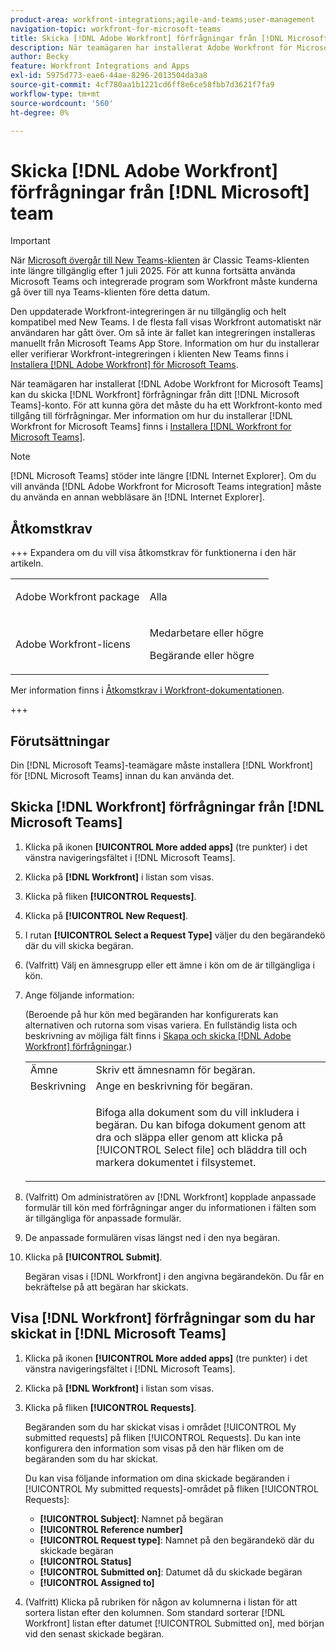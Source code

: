 ```yaml
---
product-area: workfront-integrations;agile-and-teams;user-management
navigation-topic: workfront-for-microsoft-teams
title: Skicka [!DNL Adobe Workfront] förfrågningar från [!DNL Microsoft] team
description: När teamägaren har installerat Adobe Workfront för Microsoft Teams kan du skicka in Workfront-förfrågningar från ditt Microsoft Teams-konto. För att kunna göra det måste du ha ett Workfront-konto med tillgång till förfrågningar. Mer information om hur du installerar Workfront för Microsoft Teams finns i Installera Workfront för Microsoft Teams.
author: Becky
feature: Workfront Integrations and Apps
exl-id: 5975d773-eae6-44ae-8296-2013504da3a8
source-git-commit: 4cf780aa1b1221cd6ff8e6ce58fbb7d3621f7fa9
workflow-type: tm+mt
source-wordcount: '560'
ht-degree: 0%

---
```


# Skicka [!DNL Adobe Workfront] förfrågningar från [!DNL Microsoft] team

>[!IMPORTANT]
>
>När [Microsoft övergår till New Teams-klienten](https://learn.microsoft.com/en-us/microsoftteams/teams-classic-client-end-of-availability) är Classic Teams-klienten inte längre tillgänglig efter 1 juli 2025. För att kunna fortsätta använda Microsoft Teams och integrerade program som Workfront måste kunderna gå över till nya Teams-klienten före detta datum.
>
>Den uppdaterade Workfront-integreringen är nu tillgänglig och helt kompatibel med New Teams. I de flesta fall visas Workfront automatiskt när användaren har gått över. Om så inte är fallet kan integreringen installeras manuellt från Microsoft Teams App Store. Information om hur du installerar eller verifierar Workfront-integreringen i klienten New Teams finns i [Installera [!DNL Adobe Workfront] för Microsoft Teams](/help/quicksilver/workfront-integrations-and-apps/using-workfront-with-microsoft-teams/install-workfront-ms-teams.md).

När teamägaren har installerat [!DNL Adobe Workfront for Microsoft Teams] kan du skicka [!DNL Workfront] förfrågningar från ditt [!DNL Microsoft Teams]-konto. För att kunna göra det måste du ha ett Workfront-konto med tillgång till förfrågningar. Mer information om hur du installerar [!DNL Workfront for Microsoft Teams] finns i [Installera [!DNL Workfront for Microsoft Teams]](../../workfront-integrations-and-apps/using-workfront-with-microsoft-teams/install-workfront-ms-teams.md).

>[!NOTE]
>
>[!DNL Microsoft Teams] stöder inte längre [!DNL Internet Explorer]. Om du vill använda [!DNL Adobe Workfront for Microsoft Teams integration] måste du använda en annan webbläsare än [!DNL Internet Explorer].




## Åtkomstkrav

+++ Expandera om du vill visa åtkomstkrav för funktionerna i den här artikeln.

<table style="table-layout:auto"> 
 <col> 
 <col> 
 <tbody> 
  <tr> 
   <td role="rowheader">Adobe Workfront package</td> 
   <td> <p>Alla</p> </td> 
  </tr> 
  <tr> 
   <td role="rowheader">Adobe Workfront-licens</td> 
   <td> <p>Medarbetare eller högre</p>
   <p>Begärande eller högre</p> </td> 
  </tr> 
 </tbody> 
</table>

Mer information finns i [Åtkomstkrav i Workfront-dokumentationen](/help/quicksilver/administration-and-setup/add-users/access-levels-and-object-permissions/access-level-requirements-in-documentation.md).

+++

## Förutsättningar

Din [!DNL Microsoft Teams]-teamägare måste installera [!DNL Workfront] för [!DNL Microsoft Teams] innan du kan använda det.

## Skicka [!DNL Workfront] förfrågningar från [!DNL Microsoft Teams]

1. Klicka på ikonen **[!UICONTROL More added apps]** (tre punkter) i det vänstra navigeringsfältet i [!DNL Microsoft Teams].

1. Klicka på **[!DNL Workfront]** i listan som visas.
1. Klicka på fliken **[!UICONTROL Requests]**.
1. Klicka på **[!UICONTROL New Request]**.
1. I rutan **[!UICONTROL Select a Request Type]** väljer du den begärandekö där du vill skicka begäran.
1. (Valfritt) Välj en ämnesgrupp eller ett ämne i kön om de är tillgängliga i kön.
1. Ange följande information:

   (Beroende på hur kön med begäranden har konfigurerats kan alternativen och rutorna som visas variera. En fullständig lista och beskrivning av möjliga fält finns i [Skapa och skicka [!DNL Adobe Workfront] förfrågningar](../../manage-work/requests/create-requests/create-submit-requests.md).)

   <table style="table-layout:auto"> 
    <col> 
    <col> 
    <tbody> 
     <tr> 
      <td role="rowheader">Ämne</td> 
      <td>Skriv ett ämnesnamn för begäran.</td> 
     </tr> 
     <tr> 
      <td role="rowheader">Beskrivning</td> 
      <td>Ange en beskrivning för begäran.</td> 
     </tr> 
     <tr> 
      <td role="rowheader"> </td> 
      <td> <p>Bifoga alla dokument som du vill inkludera i begäran. Du kan bifoga dokument genom att dra och släppa eller genom att klicka på [!UICONTROL Select file] och bläddra till och markera dokumentet i filsystemet.</p> </td> 
     </tr> 
    </tbody> 
   </table>

1. (Valfritt) Om administratören av [!DNL Workfront] kopplade anpassade formulär till kön med förfrågningar anger du informationen i fälten som är tillgängliga för anpassade formulär.
1. De anpassade formulären visas längst ned i den nya begäran.
1. Klicka på **[!UICONTROL Submit]**.

   Begäran visas i [!DNL Workfront] i den angivna begärandekön. Du får en bekräftelse på att begäran har skickats.

## Visa [!DNL Workfront] förfrågningar som du har skickat in [!DNL Microsoft Teams]

1. Klicka på ikonen **[!UICONTROL More added apps]** (tre punkter) i det vänstra navigeringsfältet i [!DNL Microsoft Teams].

1. Klicka på **[!DNL Workfront]** i listan som visas.
1. Klicka på fliken **[!UICONTROL Requests]**.

   Begäranden som du har skickat visas i området [!UICONTROL My submitted requests] på fliken [!UICONTROL Requests]. Du kan inte konfigurera den information som visas på den här fliken om de begäranden som du har skickat.

   Du kan visa följande information om dina skickade begäranden i [!UICONTROL My submitted requests]-området på fliken [!UICONTROL Requests]:

   * **[!UICONTROL Subject]**: Namnet på begäran
   * **[!UICONTROL Reference number]**
   * **[!UICONTROL Request type]**: Namnet på den begärandekö där du skickade begäran
   * **[!UICONTROL Status]**
   * **[!UICONTROL Submitted on]**: Datumet då du skickade begäran
   * **[!UICONTROL Assigned to]**

1. (Valfritt) Klicka på rubriken för någon av kolumnerna i listan för att sortera listan efter den kolumnen. Som standard sorterar [!DNL Workfront] listan efter datumet [!UICONTROL Submitted on], med början vid den senast skickade begäran.

